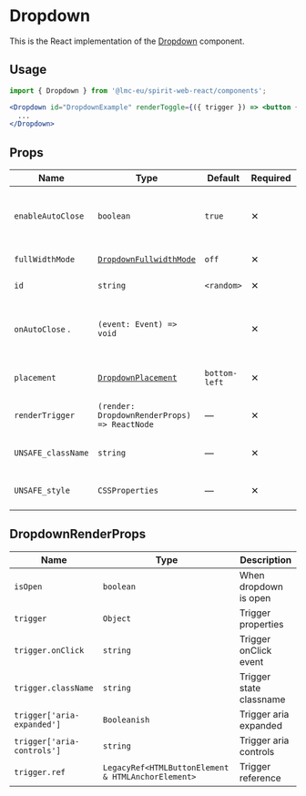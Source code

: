 # Dropdown

This is the React implementation of the [Dropdown] component.

## Usage

```jsx
import { Dropdown } from '@lmc-eu/spirit-web-react/components';
```

```jsx
<Dropdown id="DropdownExample" renderToggle={({ trigger }) => <button {...trigger}>...</button>}>
  ...
</Dropdown>
```

## Props

| Name               | Type                                             | Default       | Required | Description                                    |
| ------------------ | ------------------------------------------------ | ------------- | -------- | ---------------------------------------------- |
| `enableAutoClose`  | `boolean`                                        | `true`        | ✕        | Enables close on click outside of Dropdown     |
| `fullWidthMode`    | [`DropdownFullwidthMode`][dropdownfullwidthmode] | `off`         | ✕        | Full-width mode                                |
| `id`               | `string`                                         | `<random>`    | ✕        | Component id                                   |
| `onAutoClose` .    | `(event: Event) => void`                         |               | ✕        | Callback on close on click outside of Dropdown |
| `placement`        | [`DropdownPlacement`][dropdownplacement]         | `bottom-left` | ✕        | Alignment of the component                     |
| `renderTrigger`    | `(render: DropdownRenderProps) => ReactNode`     | —             | ✕        | Properties for trigger render                  |
| `UNSAFE_className` | `string`                                         | —             | ✕        | Wrapper custom classname                       |
| `UNSAFE_style`     | `CSSProperties`                                  | —             | ✕        | Wrapper custom style                           |

## DropdownRenderProps

| Name                       | Type                                               | Description             |
| -------------------------- | -------------------------------------------------- | ----------------------- |
| `isOpen`                   | `boolean`                                          | When dropdown is open   |
| `trigger`                  | `Object`                                           | Trigger properties      |
| `trigger.onClick`          | `string`                                           | Trigger onClick event   |
| `trigger.className`        | `string`                                           | Trigger state classname |
| `trigger['aria-expanded']` | `Booleanish`                                       | Trigger aria expanded   |
| `trigger['aria-controls']` | `string`                                           | Trigger aria controls   |
| `trigger.ref`              | `LegacyRef<HTMLButtonElement & HTMLAnchorElement>` | Trigger reference       |

[dropdown]: https://github.com/lmc-eu/spirit-design-system/tree/main/packages/web/src/scss/components/Dropdown
[dropdownplacement]: https://github.com/lmc-eu/spirit-design-system/blob/main/packages/web-react/src/types/dropdown.ts#L4
[dropdownbreakpoint]: https://github.com/lmc-eu/spirit-design-system/blob/main/packages/web-react/src/types/dropdown.ts#L11
[dropdownfullwidthmode]: https://github.com/lmc-eu/spirit-design-system/blob/main/packages/web-react/src/types/dropdown.ts#L19
